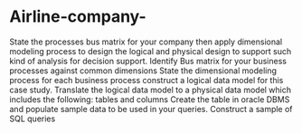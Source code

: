 # Airline-company-
State the processes bus matrix for your company then apply dimensional modeling process to design the logical and physical design to support such kind of analysis for decision support.
Identify Bus matrix for your business processes against common dimensions
State the dimensional modeling process for each business process
construct a logical data model for this case study.
Translate the logical data model to a physical data model which includes the following: tables and columns
Create the table in oracle DBMS and populate sample data to be used in your queries.
Construct a sample of SQL queries
